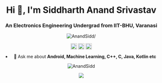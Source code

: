 <h1 align="center">Hi 👋, I'm Siddharth Anand Srivastav</h1>
<h3 align="center">An Electronics Engineering Undergrad from IIT-BHU, Varanasi</h3>
<p align="center"> <img src=https://komarev.com/ghpvc/?username=AnandSidd alt=AnandSidd/> </p>
<p align="center">
<a href=https://www.linkedin.com/in/siddharth-anand-srivastav-767206190/ target="blank"><img align="center" src=https://cdn.jsdelivr.net/npm/simple-icons@3.0.1/icons/linkedin.svg alt="Siddharth" height="20" width="20" /></a>
<a href=https://www.facebook.com/siddharthanand.srivastav/ target="blank"><img align="center" src=https://cdn.jsdelivr.net/npm/simple-icons@3.0.1/icons/facebook.svg alt="Siddarth" height="20" width="20" /></a>
<a href=https://instagram.com/_siddharth__101 target="blank"><img align="center" src=https://cdn.jsdelivr.net/npm/simple-icons@3.0.1/icons/instagram.svg alt="_siddharth__101" height="20" width="20" /></a>
</p>
<ul align="center">
  <li> 💬 Ask me about <b>Android, Machine Learning, C++, C, Java, Kotlin etc</b></li>
</ul>
<p align="center"> <img src=https://github-readme-stats.vercel.app/api?username=AnandSidd&show_icons=true alt=AnandSidd /> 
</p>
<p align="center"> <img src=https://github-readme-streak-stats.herokuapp.com/?user=AnandSidd&theme=tokyonight />
</p>

